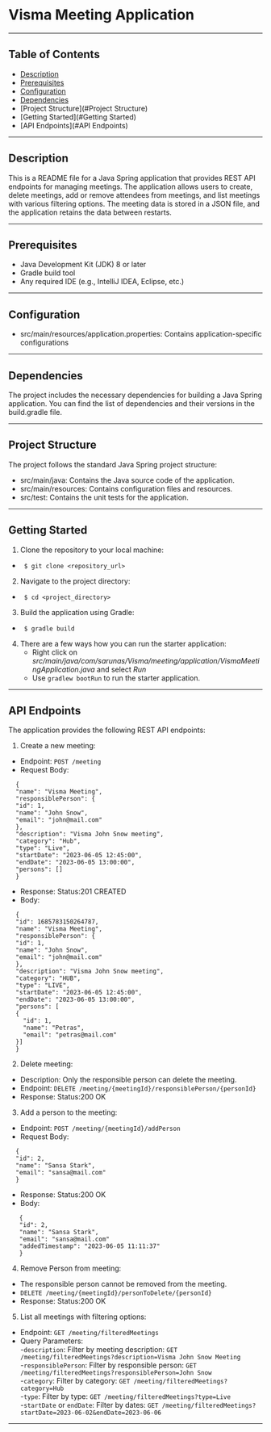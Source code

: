 

# Visma Meeting Application

---

## Table of Contents

- [Description](#Description)
- [Prerequisites](#Prerequisites)
- [Configuration](#Configuration)
- [Dependencies](#Dependencies)
- [Project Structure](#Project Structure)
- [Getting Started](#Getting Started)
- [API Endpoints](#API Endpoints)

---

## Description

This is a README file for a Java Spring application that provides REST API endpoints for managing meetings. 
The application allows users to create, delete meetings, add or remove attendees from meetings, and list meetings 
with various filtering options. The meeting data is stored in a JSON file, and the application retains the 
data between restarts.



---

## Prerequisites

- Java Development Kit (JDK) 8 or later
- Gradle build tool
- Any required IDE (e.g., IntelliJ IDEA, Eclipse, etc.)

---

## Configuration

- src/main/resources/application.properties: Contains application-specific configurations

---

## Dependencies

The project includes the necessary dependencies for building a Java Spring application. You can find the list of
dependencies and their versions in the build.gradle file.


---

## Project Structure

The project follows the standard Java Spring project structure:
- src/main/java: Contains the Java source code of the application.
- src/main/resources: Contains configuration files and resources.
- src/test: Contains the unit tests for the application.

---

## Getting Started

1. Clone the repository to your local machine:
-      $ git clone <repository_url>
2. Navigate to the project directory:
-      $ cd <project_directory>
3. Build the application using Gradle:
-      $ gradle build
4. There are a few ways how you can run the starter application:
    * Right click on _src/main/java/com/sarunas/Visma/meeting/application/VismaMeetingApplication.java_ and select _Run_
    * Use `gradlew bootRun` to run the starter application.
  
---

## API Endpoints

The application provides the following REST API endpoints:

1. Create a new meeting:
- Endpoint: `POST /meeting`
- Request Body:
```
  {
  "name": "Visma Meeting",
  "responsiblePerson": {
  "id": 1,
  "name": "John Snow",
  "email": "john@mail.com"
  },
  "description": "Visma John Snow meeting",
  "category": "Hub",
  "type": "Live",
  "startDate": "2023-06-05 12:45:00",
  "endDate": "2023-06-05 13:00:00",
  "persons": []
  }
```
  
- Response: Status:201 CREATED
- Body:

```
  {
  "id": 1685783150264787,
  "name": "Visma Meeting",
  "responsiblePerson": {
  "id": 1,
  "name": "John Snow",
  "email": "john@mail.com"
  },
  "description": "Visma John Snow meeting",
  "category": "HUB",
  "type": "LIVE",
  "startDate": "2023-06-05 12:45:00",
  "endDate": "2023-06-05 13:00:00",
  "persons": [
  {
    "id": 1,
    "name": "Petras",
    "email": "petras@mail.com"
  }]
  }
```

2. Delete meeting:
-  Description: Only the responsible person can delete the meeting.
-  Endpoint: `DELETE /meeting/{meetingId}/responsiblePerson/{personId}`
-  Response: Status:200 OK

3. Add a person to the meeting:
-  Endpoint: `POST /meeting/{meetingId}/addPerson`
-  Request Body:

```
  {
  "id": 2,
  "name": "Sansa Stark",
  "email": "sansa@mail.com"
  }
```

-  Response: Status:200 OK
-  Body:

```
   {
   "id": 2,
   "name": "Sansa Stark",
   "email": "sansa@mail.com"
   "addedTimestamp": "2023-06-05 11:11:37"
   }
```

4. Remove Person from meeting:
-  The responsible person cannot be removed from the meeting.
-  `DELETE /meeting/{meetingId}/personToDelete/{personId}`
-  Response: Status:200 OK


5. List all meetings with filtering options:
-  Endpoint: `GET /meeting/filteredMeetings`
-  Query Parameters:\
  -`description`: Filter by meeting description: `GET /meeting/filteredMeetings?description=Visma John Snow Meeting`\
  -`responsiblePerson`: Filter by responsible person:  `GET /meeting/filteredMeetings?responsiblePerson=John Snow`\
  -`category`: Filter by category: `GET /meeting/filteredMeetings?category=Hub`\
  -`type`: Filter by type: `GET /meeting/filteredMeetings?type=Live`\
  -`startDate` or `endDate`: Filter by dates: `GET /meeting/filteredMeetings?startDate=2023-06-02&endDate=2023-06-06`

---